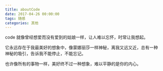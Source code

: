 ```yaml
---
title: aboutCode
date: 2017-04-26 00:00:00
tags: 随感
categories: 其他
---
```


code 就像曾经想爱而没有爱到的姑娘一样，让人难以忘怀，时常让我想起。
<!--more-->
它永远存在于我最美好的想象中，像蒙娜丽莎一样神秘，离我又远又近，总有一种神秘的吸引，告诉我不能停止，不能忘记。

也许像所有的事物一样，美好终不过一种想象，难以平静的是你的内心。